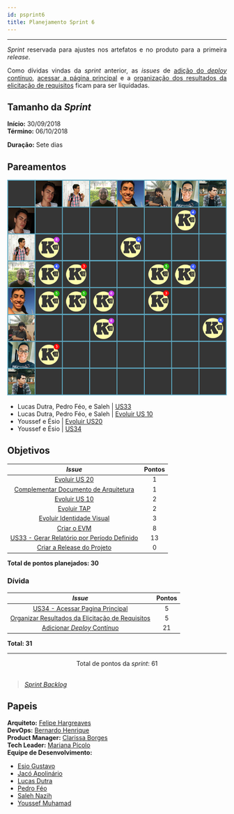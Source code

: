```yaml
---
id: psprint6   
title: Planejamento Sprint 6 
---
```


***    

<p align="justify">
<i>Sprint</i> reservada para ajustes nos artefatos e no produto para a primeira <i>release</i>.
</p>

<p align="justify">
Como dívidas vindas da <i>sprint</i> anterior, as <i>issues</i> de <a href="https://github.com/fga-eps-mds/2018.2-Kalkuli/issues/97" title="Issue: Adicionar Deploy Contínuo">adição do <i>deploy</i> contínuo</a>, <a href="https://github.com/fga-eps-mds/2018.2-Kalkuli/issues/105" title="Issue: US34 - Acessar Página Principal">acessar a página principal</a> e a <a href="https://github.com/fga-eps-mds/2018.2-Kalkuli/issues/102" title="Organizar Resultados da Elicitação de Requisitos">organização dos resultados da elicitação de requisitos</a> ficam para ser liquidadas.
</p>

## Tamanho da _Sprint_      
**Início:** 30/09/2018   
**Término:** 06/10/2018   

**Duração:** Sete dias   

## Pareamentos   
 
![S6](assets/quadro-de-pareamento-s6.png "Pareamentos Sprint 6")

- Lucas Dutra, Pedro Féo, e Saleh | [US33](https://github.com/fga-eps-mds/2018.2-Kalkuli/issues/126)
- Lucas Dutra, Pedro Féo, e Saleh | [Evoluir US 10](https://github.com/fga-eps-mds/2018.2-Kalkuli/issues/119)
- Youssef e Ésio | [Evoluir US20](https://github.com/fga-eps-mds/2018.2-Kalkuli/issues/120)
- Youssef e Ésio | [US34](https://github.com/fga-eps-mds/2018.2-Kalkuli/issues/105)

## Objetivos  


|     _Issue_      |    Pontos   |
|:--------------:|:---------:|
|[Evoluir US 20](https://github.com/fga-eps-mds/2018.2-Kalkuli/issues/120) | 1 |
|[Complementar Documento de Arquitetura](https://github.com/fga-eps-mds/2018.2-Kalkuli/issues/122) | 1 |
|[Evoluir US 10](https://github.com/fga-eps-mds/2018.2-Kalkuli/issues/119) | 2 |
|[Evoluir TAP](https://github.com/fga-eps-mds/2018.2-Kalkuli/issues/123) | 2 |
|[Evoluir Identidade Visual](https://github.com/fga-eps-mds/2018.2-Kalkuli/issues/121) | 3 |
|[Criar o EVM](https://github.com/fga-eps-mds/2018.2-Kalkuli/issues/124) | 8 |
|[US33 - Gerar Relatório por Período Definido](https://github.com/fga-eps-mds/2018.2-Kalkuli/issues/126) | 13 |  
|[Criar a Release do Projeto](https://github.com/fga-eps-mds/2018.2-Kalkuli/issues/125) | 0 |


<b>Total de pontos planejados: 30</b>  

### Dívida    

|     _Issue_      |    Pontos   |
|:--------------:|:---------:|
|[US34 - Acessar Pagina Principal](https://github.com/fga-eps-mds/2018.2-Kalkuli/issues/105) | 5 |
|[Organizar Resultados da Elicitação de Requisitos](https://github.com/fga-eps-mds/2018.2-Kalkuli/issues/102) | 5 |
|[Adicionar _Deploy_ Contínuo ](https://github.com/fga-eps-mds/2018.2-Kalkuli/issues/97) | 21 |


<b>Total: 31</b> 

***

<div style="text-align: center"> Total de pontos da <i>sprint</i>: 61 </div> <br>

> [_Sprint_ _Backlog_](https://github.com/fga-eps-mds/2018.2-Kalkuli/milestone/7)  


## Papeis

**Arquiteto:** [Felipe Hargreaves](https://github.com/Hargre)   
**DevOps:** [Bernardo Henrique](https://github.com/bernardohrl)  
**Product Manager:** [Clarissa Borges](https://github.com/clarissalimab)    
**Tech Leader:** [Mariana Pícolo](https://github.com/MarianaPicolo)   
**Equipe de Desenvolvimento:** 
- [Esio Gustavo](https://github.com/EsioFreitas)   
- [Jacó Apolinário](https://github.com/Jacoapolinario)   
- [Lucas Dutra](https://github.com/lucasdutraf)   
- [Pedro Féo](https://github.com/Phe0)   
- [Saleh Nazih](https://github.com/devsalula)
- [Youssef Muhamad](https://github.com/youssef-md)   